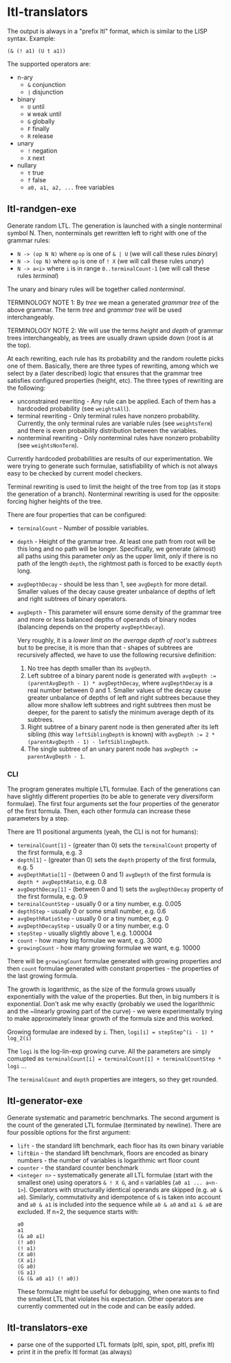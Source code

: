 # ltl-translators

The output is always in a "prefix ltl" format, which is similar to the LISP syntax.
Example:

```
(& (! a1) (U t a1))
```

The supported operators are:
- n-ary
    - `&` conjunction
    - `|` disjunction
- binary
    - `U` until
    - `W` weak until
    - `G` globally
    - `F` finally
    - `R` release
- unary
    - `!` negation
    - `X` next
- nullary
    - `t` true
    - `f` false
    - `a0, a1, a2, ...` free variables

## ltl-randgen-exe

Generate random LTL. The generation is launched with a single nonterminal symbol N.
Then, nonterminals get rewritten left to right with one of the grammar rules:

  - `N -> (op N N)` where `op` is one of `& | U` (we will call these rules *binary*)
  - `N -> (op N)` where `op` is one of `! X` (we will call these rules *unary*)
  - `N -> a<i>` where `i` is in range `0..terminalCount-1` (we will call these
    rules *terminal*)

The unary and binary rules will be together called *nonterminal*.

TERMINOLOGY NOTE 1: By *tree* we mean a generated *grammar tree* of the above
grammar. The term *tree* and *grammar tree* will be used interchangeably.

TERMINOLOGY NOTE 2: We will use the terms *height* and *depth* of grammar trees
interchangeably, as trees are usually drawn upside down (root is at the top).

At each rewriting, each rule has its probability and the random roulette picks
one of them. Basically, there are three types of rewriting, among which we select by a
(later described) logic that ensures that the grammar tree satisfies configured
properties (height, etc). The three types of rewriting are the
following:

  - unconstrained rewriting - Any rule can be applied. Each of them has a
    hardcoded probability (see `weightsAll`).
  - terminal rewriting - Only terminal rules have nonzero probability. Currently,
    the only terminal rules are variable rules (see `weightsTerm`) and there is
    even probability distribution between the variables.
  - nonterminal rewriting - Only nonterminal rules have nonzero probability
    (see `weightsNonTerm`).

Currently hardcoded probabilities are results of our experimentation. We were
trying to generate such formulae, satisfiability of which is not always easy to
be checked by current model checkers.

Terminal rewriting is used to limit the height of the tree from top (as it
stops the generation of a branch). Nonterminal rewriting is used for the
opposite: forcing higher heights of the tree.

There are four properties that can be configured:

  - `terminalCount` - Number of possible variables.

  - `depth` - Height of the grammar tree. At least one path from root will be
    this long and no path will be longer. Specifically, we generate (almost)
    all paths using this parameter *only* as the upper limit, only if there is
    no path of the length `depth`, the rightmost path is forced to be exactly
    `depth` long.

  - `avgDepthDecay` - should be less than 1, see `avgDepth` for more detail.
    Smaller values of the decay cause greater unbalance of depths of left and
    right subtrees of binary operators.

  - `avgDepth` - This parameter will ensure some density of the grammar tree
    and more or less balanced depths of operands of binary nodes (balancing
    depends on the property `avgDepthDecay`).

    Very roughly, it is a *lower limit on the average depth of root's subtrees*
    but to be precise, it is more than that - shapes of subtrees are
    recursively affected, we have to use the following recursive definition:

    1. No tree has depth smaller than its `avgDepth`.
    2. Left subtree of a binary parent node is generated with `avgDepth :=
       (parentAvgDepth - 1) * avgDepthDecay`, where `avgDepthDecay` is a real
       number between 0 and 1. Smaller values of the decay cause greater unbalance
       of depths of left and right subtrees because they allow more shallow
       left subtrees and right subtrees then must be deeper, for the parent to
       satisfy the minimum average depth of its subtrees.
    3. Right subtree of a binary parent node is then generated after its left
       sibling (this way `leftSiblingDepth` is known) with `avgDepth := 2 *
       (parentAvgDepth - 1) - leftSiblingDepth`.
    4. The single subtree of an unary parent node has `avgDepth :=
       parentAvgDepth - 1`.

### CLI

The program generates multiple LTL formulae. Each of the generations can have
slightly different properties (to be able to generate very diversiform
formulae). The first four arguments set the four properties of the generator
of the first formula. Then, each other formula can increase these parameters
by a step.

There are 11 positional arguments (yeah, the CLI is not for humans):

  - `terminalCount[1]` - (greater than 0) sets the `terminalCount` property of the
    first formula, e.g. 3
  - `depth[1]` - (greater than 0) sets the `depth` property of the first formula, e.g. 5
  - `avgDepthRatio[1]` - (between 0 and 1) `avgDepth` of the first formula is
    `depth * avgDepthRatio`, e.g. 0.8
  - `avgDepthDecay[1]` - (between 0 and 1) sets the `avgDepthDecay` property of
    the first formula, e.g. 0.9
  - `terminalCountStep` - usually 0 or a tiny number, e.g. 0.005
  - `depthStep` - usually 0 or some small number, e.g. 0.6
  - `avgDepthRatioStep` - usually 0 or a tiny number, e.g. 0
  - `avgDepthDecayStep` - usually 0 or a tiny number, e.g. 0
  - `stepStep` - usually slightly above 1, e.g. 1.00004
  - `count` - how many big formulae we want, e.g. 3000
  - `growingCount` - how many growing formulae we want, e.g. 10000

There will be `growingCount` formulae generated with growing properties and then
`count` formulae generated with constant properties - the properties of the
last growing formula.

The growth is logarithmic, as the size of the formula grows usually
exponentially with the value of the properties. But then, in big numbers it is
exponential. Don't ask me why exactly (probably we used the logarithmic and the
~linearly growing part of the curve) - we were experimentally trying to make
approximately linear growth of the formula size and this worked.

Growing formulae are indexed by `i`. Then,
`logi[i] = stepStep^(i - 1) * log_2(i)`

The `logi` is the log-lin-exp growing curve. All the parameters are simply comupted as
`terminalCount[i] = terminalCount[1] + terminalCountStep * logi`
...

The `terminalCount` and `depth` properties are integers, so they get rounded.

## ltl-generator-exe

Generate systematic and parametric benchmarks. The second argument is the count
of the generated LTL formulae (terminated by newline). There are four possible options
for the first argument:

- `lift` - the standard lift benchmark, each floor has its own binary variable
- `liftBin` - the standard lift benchmark, floors are encoded as binary numbers -
  the number of variables is logarithmic wrt floor count
- `counter` - the standard counter benchmark
- `<integer n>` - systematically generate all LTL formulae (start with the
  smallest one) using operators `& ! X G`, and `n` variables (`a0 a1 ...
  a<n-1>`). Operators with structurally identical operands are skipped (e.g. `a0 & a0`).
  Similarly, commutativity and idempotence of `&` is taken into account and `a0
  & a1` is included into the sequence while `a0 & a0` and `a1 & a0` are
  excluded. If n=2, the sequence starts with:
  ```
  a0
  a1
  (& a0 a1)
  (! a0)
  (! a1)
  (X a0)
  (X a1)
  (G a0)
  (G a1)
  (& (& a0 a1) (! a0))
  ```
  These formulae might be useful for debugging, when one wants to find the
  smallest LTL that violates his expectation. Other operators are currently
  commented out in the code and can be easily added.

## ltl-translators-exe

- parse one of the supported LTL formats (pltl, spin, spot, pltl, prefix ltl)
- print it in the prefix ltl format (as always)
